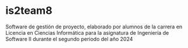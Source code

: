 # is2team8
Software de gestión de proyecto, elaborado por alumnos de la carrera en Licencia en Ciencias Informática para la asignatura de Ingeniería de Software II durante el segundo periodo del año 2024
